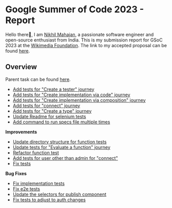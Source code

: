 # Google Summer of Code 2023 - Report
Hello there👋, I am [Nikhil Mahajan](https://github.com/nik-55), a passionate software engineer and open-source enthusiast from India. This is my submission report for GSoC 2023 at the [Wikimedia Foundation](https://wikimediafoundation.org/). The link to my accepted proposal can be found [here](https://phabricator.wikimedia.org/T333498).

## Overview

Parent task can be found [here](https://phabricator.wikimedia.org/T328587).

- [Add tests for "Create a tester" journey](https://gerrit.wikimedia.org/r/c/mediawiki/extensions/WikiLambda/+/920343)
- [Add tests for "Create implementation via code" journey](https://gerrit.wikimedia.org/r/c/mediawiki/extensions/WikiLambda/+/923582)
- [Add tests for "Create implementation via composition" journey](https://gerrit.wikimedia.org/r/c/mediawiki/extensions/WikiLambda/+/930599)
- [Add tests for "connect" journey](https://gerrit.wikimedia.org/r/c/mediawiki/extensions/WikiLambda/+/929760)
- [Add tests for "Create a type" journey](https://gerrit.wikimedia.org/r/c/mediawiki/extensions/WikiLambda/+/927770)
- [Update Readme for selenium tests](https://gerrit.wikimedia.org/r/c/mediawiki/extensions/WikiLambda/+/947405)
- [Add command to run specs file multiple times](https://gerrit.wikimedia.org/r/c/mediawiki/extensions/WikiLambda/+/934455)

**Improvements**
- [Update directory structure for function tests](https://gerrit.wikimedia.org/r/c/mediawiki/extensions/WikiLambda/+/924141)
- [Update tests for "Evaluate a function" journey](https://gerrit.wikimedia.org/r/c/mediawiki/extensions/WikiLambda/+/926554)
- [Refactor function test](https://gerrit.wikimedia.org/r/c/mediawiki/extensions/WikiLambda/+/950462)
- [Add tests for user other than admin for "connect"](https://gerrit.wikimedia.org/r/c/mediawiki/extensions/WikiLambda/+/934447)
- [Fix tests](https://gerrit.wikimedia.org/r/c/mediawiki/extensions/WikiLambda/+/939280)

**Bug Fixes**
- [Fix implementation tests](https://gerrit.wikimedia.org/r/c/mediawiki/extensions/WikiLambda/+/930830)
- [Fix e2e tests](https://gerrit.wikimedia.org/r/c/mediawiki/extensions/WikiLambda/+/935878)
- [Update the selectors for publish component](https://gerrit.wikimedia.org/r/c/mediawiki/extensions/WikiLambda/+/941049)
- [Fix tests to adjust to auth changes](https://gerrit.wikimedia.org/r/c/mediawiki/extensions/WikiLambda/+/945016)
